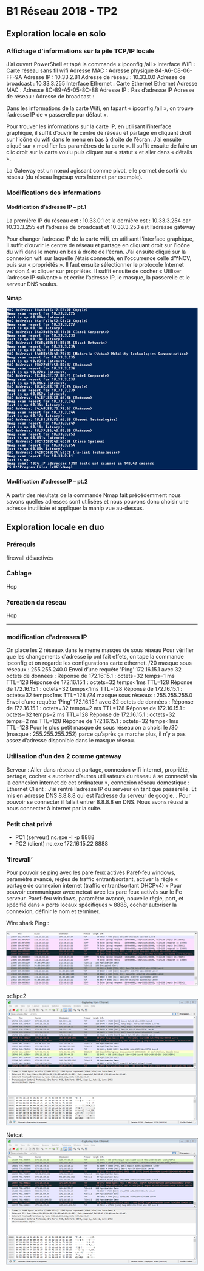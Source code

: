 # B1 Réseau 2018 - TP2

## Exploration locale en solo

### Affichage d’informations sur la pile TCP/IP locale

J’ai ouvert PowerShell et tapé la commande « ipconfig /all »
Interface WIFI :
Carte réseau sans fil wifi
Adresse MAC : Adresse physique 84-A6-C8-06-FF-9A
Adresse IP : 10.33.2.81
Adresse de réseau : 10.33.0.0
Adresse de broadcast : 10.33.3.255
Interface Ethernet :
Carte Ethernet Ethernet
Adresse MAC : Adresse 8C-89-A5-05-8C-88
Adresse IP : Pas d’adresse IP
Adresse de réseau : 
Adresse de broadcast : 

Dans les informations de la carte Wifi, en tapant « ipconfig /all », on trouve l’adresse IP de « passerelle par défaut ».

Pour trouver les informations sur la carte IP, en utilisant l’interface graphique, il suffit d’ouvrir le centre de réseau et partage en cliquant droit sur l’icône du wifi dans le menu en bas à droite de l’écran. J’ai ensuite cliqué sur « modifier les paramètres de la carte ». Il suffit ensuite de faire un clic droit sur la carte voulu puis cliquer sur « statut » et aller dans « détails ».

La Gateway est un nœud agissant comme pivot, elle permet de sortir du réseau (du réseau Ingésup vers Internet par exemple).


### Modifications des informations

#### Modification d’adresse IP – pt.1	

La première IP du réseau est : 10.33.0.1 et la dernière est : 10.33.3.254 car 10.33.3.255 est l’adresse de broadcast et 10.33.3.253 est l’adresse gateway

Pour changer l’adresse IP de la carte wifi, en utilisant l’interface graphique, il suffit d’ouvrir le centre de réseau et partage en cliquant droit sur l’icône du wifi dans le menu en bas à droite de l’écran. J’ai ensuite cliqué sur la connexion wifi sur laquelle j’étais connecté, en l’occurrence celle d’YNOV, puis sur « propriétés ». Il faut ensuite sélectionner le protocole Internet version 4 et cliquer sur propriétés. Il suffit ensuite de cocher « Utiliser l’adresse IP suivante » et écrire l’adresse IP, le masque, la passerelle et le serveur DNS voulus.

#### Nmap

![screen_Nmap](/Images/1.png)


#### Modification d’adresse IP – pt.2

A partir des résultats de la commande Nmap fait précédemment nous savons quelles adresses sont utilisées et nous pouvons donc choisir une adresse inutilisée et appliquer la manip vue au-dessus. 

## Exploration locale en duo

### Prérequis

firewall désactivés

### Cablage

Hop

### ?création du réseau

Hop


---
### modification d'adresses IP

On place les 2 réseaux dans le meme masqeu de sous réseau
Pour vérifier que les changements d’adresse ip ont fait effets, on tape la commande ipconfig et on regarde les configurations carte ethernet.
/20 masque sous réseaux : 255.255.240.0
Envoi d’une requête 'Ping'  172.16.15.1 avec 32 octets de données :
Réponse de 172.16.15.1 : octets=32 temps=1 ms TTL=128
Réponse de 172.16.15.1 : octets=32 temps<1ms TTL=128
Réponse de 172.16.15.1 : octets=32 temps<1ms TTL=128
Réponse de 172.16.15.1 : octets=32 temps<1ms TTL=128
/24 masque sous réseaux : 255.255.255.0
 Envoi d’une requête 'Ping'  172.16.15.1 avec 32 octets de données :
Réponse de 172.16.15.1 : octets=32 temps=2 ms TTL=128
Réponse de 172.16.15.1 : octets=32 temps=2 ms TTL=128
Réponse de 172.16.15.1 : octets=32 temps=2 ms TTL=128
Réponse de 172.16.15.1 : octets=32 temps<1ms TTL=128
Pour le plus petit masque de sous réseau on a choisi le /30 (masque : 255.255.255.252) parce qu’après ça marche plus, il n’y a pas assez d’adresse disponible dans le masque réseau.

### Utilisation d'un des 2 comme gateway
Serveur :
Aller dans réseau et partage, connexion wifi internet, propriété, partage, cocher « autoriser d’autres utilisateurs du réseau à se connecté via la connexion internet de cet ordinateur », connexion réseau domestique : Ethernet
Client :
J’ai rentré l’adresse IP du serveur en tant que passerelle. Et mis en adresse DNS 8.8.8.8 qui est l’adresse du serveur de google. . 
Pour pouvoir se connecter il fallait entrer 8.8.8.8 en DNS. 
Nous avons réussi à nous connecter à internet par la suite. 


### Petit chat privé
* PC1 (serveur)
nc.exe -l -p 8888
* PC2 (client)
nc.exe 172.16.15.22  8888


### ‘firewall’
Pour pouvoir se ping avec les pare feux activés
Paref-feu windows, paramètre avancé, règles de traffic entrant/sortant, activer la règle « partage de connexion internet (traffic entrant/sortant DHCPv4) »
Pour pouvoir communiquer avec netcat avec les pare feux activés sur le Pc serveur.
Paref-feu windows, paramètre avancé, nouvelle règle, port, et spécifié dans « ports locaux spécifiques » 8888, cocher autoriser la connexion, définir le nom et terminer.



Wire shark 
Ping :

![screen_Nmap](/Images/2.png)  
  
pc1/pc2
![screen_Nmap](/Images/3.png)  
  
Netcat
![screen_Nmap](/Images/4.png)  
